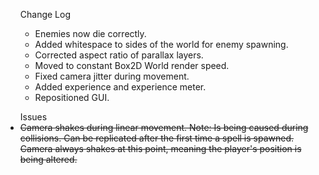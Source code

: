 <ul>
	<lh>Change Log</lh>
	<ul>
	<li>Enemies now die correctly.</li>
	<li>Added whitespace to sides of the world for enemy spawning.</li>
	<li>Corrected aspect ratio of parallax layers.</li>
	<li>Moved to constant Box2D World render speed.</li>
	<li>Fixed camera jitter during movement.</li>
	<li>Added experience and experience meter.</li>
	<li>Repositioned GUI.</li>
</ul>
</ul>

<ul>
	<lh>Issues</lh>
	<li><del>Camera shakes during linear movement. Note: Is being caused during collisions. Can be replicated after the first time a spell is spawned. Camera always shakes at this point, meaning the player's position is being altered.</del></li>
</ul>
